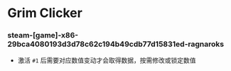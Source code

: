 # Grim Clicker

### steam-[game]-x86-29bca4080193d3d78c62c194b49cdb77d15831ed-ragnaroks
- 激活 `#1` 后需要对应数值变动才会取得数据，按需修改或锁定数值